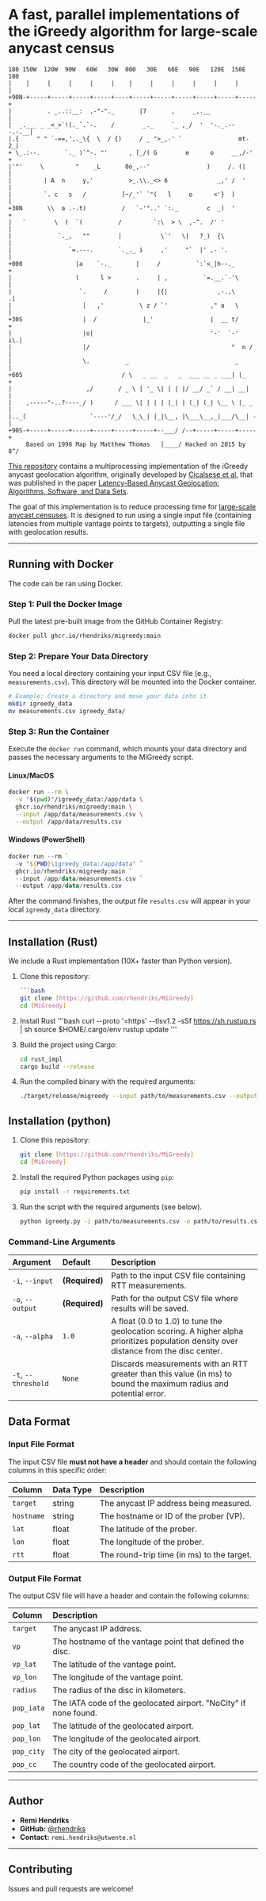 # A fast, parallel implementations of the iGreedy algorithm for large-scale anycast census

```text
180 150W  120W  90W   60W   30W  000   30E   60E   90E   120E  150E 180
|    |     |     |     |     |    |     |     |     |     |     |     |
+90N-+-----+-----+-----+-----+----+-----+-----+-----+-----+-----+-----+
|          . _..::__:  ,-"-"._       |7       ,     _,.__             |
|  _.___ _ _<_>`!(._`.`-.    /        _._     `_ ,_/  '  '-._.---.-.__|
|.{     " " `-==,',._\{  \  / {)     / _ ">_,-' `                mt-2_|
+ \_.:--.       `._ )`^-. "'      , [_/( G        e      o     __,/-' +
|'"'     \         "    _L       0o_,--'                )     /. (|   |
|         | A  n     y,'          >_.\\._<> 6              _,' /  '   |
|         `. c   s   /          [~/_'` `"(   l     o      <'}  )      |
+30N       \\  a .-.t)          /   `-'"..' `:._        c  _)  '      +
|   `        \  (  `(          /         `:\  > \  ,-^.  /' '         |
|             `._,   ""        |           \`'   \|   ?_)  {\         |
|                `=.---.       `._._ i     ,'     "`  |' ,- '.        |
+000               |a    `-._       |     /          `:`<_|h--._      +
|                  (      l >       .     | ,          `=.__.`-'\     |
|                   `.     /        |     |{|              ,-.,\     .|
|                    |   ,'          \ z / `'            ," a   \     |
+30S                 |  /             |_'                |  __ t/     +
|                    |o|                                 '-'  `-'  i\.|
|                    |/                                        "  n / |
|                    \.          _                              _     |
+60S                            / \   _ __  _   _  ___ __ _ ___| |_   +
|                     ,/       / _ \ | '_ \| | | |/ __/ _` / __| __|  |
|    ,-----"-..?----_/ )      / ___ \| | | | |_| | (_| (_| \__ \ |_ _ |
|.._(                  `----'/_/   \_\_| |_|\__, |\___\__,_|___/\__| -|
+90S-+-----+-----+-----+-----+-----+-----+--___/ /--+-----+-----+-----+
     Based on 1998 Map by Matthew Thomas   |____/ Hacked on 2015 by 8^/
```

[This repository](https://github.com/rhendriks/MiGreedy) contains a multiprocessing implementation of the iGreedy anycast geolocation algorithm,
originally developed by [Cicalsese et al.](https://github.com/fp7mplane/demo-infra/tree/master/igreedy)
that was published in the paper [Latency-Based Anycast Geolocation: Algorithms, Software, and Data Sets](https://ieeexplore.ieee.org/document/7470242).

The goal of this implementation is to reduce processing time for [large-scale anycast censuses](github.com/anycast-census/anycast-census).
It is designed to run using a single input file (containing latencies from multiple vantage points to targets),
outputting a single file with geolocation results.

---

## Running with Docker

The code can be ran using Docker.

### Step 1: Pull the Docker Image

Pull the latest pre-built image from the GitHub Container Registry:

```bash
docker pull ghcr.io/rhendriks/migreedy:main
```

### Step 2: Prepare Your Data Directory

You need a local directory containing your input CSV file (e.g., `measurements.csv`).
This directory will be mounted into the Docker container.

```bash
# Example: Create a directory and move your data into it
mkdir igreedy_data
mv measurements.csv igreedy_data/
```

### Step 3: Run the Container

Execute the `docker run` command, which mounts your data directory and passes the necessary arguments to the MiGreedy script.

#### Linux/MacOS
```bash
docker run --rm \
  -v "$(pwd)"/igreedy_data:/app/data \
  ghcr.io/rhendriks/migreedy:main \
  --input /app/data/measurements.csv \
  --output /app/data/results.csv
```

#### Windows (PowerShell)
```powershell
docker run --rm `
  -v "${PWD}\igreedy_data:/app/data" `
  ghcr.io/rhendriks/migreedy:main `
  --input /app/data/measurements.csv `
  --output /app/data/results.csv
```

After the command finishes, the output file `results.csv` will appear in your local `igreedy_data` directory.

---

## Installation (Rust)
We include a Rust implementation (10X+ faster than Python version).

1.  Clone this repository:
    ```bash
    ```bash
    git clone [https://github.com/rhendriks/MiGreedy]
    cd [MiGreedy]
    ```
    
2. Install Rust
    '''bash
    curl --proto '=https' --tlsv1.2 -sSf https://sh.rustup.rs | sh
    source $HOME/.cargo/env
    rustup update
    '''

3. Build the project using Cargo:
    ```bash
    cd rust_impl
    cargo build --release
    ```
   
4. Run the compiled binary with the required arguments:
    ```bash
    ./target/release/migreedy --input path/to/measurements.csv --output path/to/results.csv --airports ../datasets/airports.csv
    ```

## Installation (python)

1.  Clone this repository:
    ```bash
    git clone [https://github.com/rhendriks/MiGreedy]
    cd [MiGreedy]
    ```

2.  Install the required Python packages using `pip`:
    ```bash
    pip install -r requirements.txt
    ```

3. Run the script with the required arguments (see below).

    ```bash
    python igreedy.py -i path/to/measurements.csv -o path/to/results.csv -a 1.0 -t 100
    ```

### Command-Line Arguments

| Argument | Default | Description |
| :--- | :--- | :--- |
| `-i`, `--input` | **(Required)** | Path to the input CSV file containing RTT measurements. |
| `-o`, `--output` | **(Required)** | Path for the output CSV file where results will be saved. |
| `-a`, `--alpha` | `1.0` | A float (0.0 to 1.0) to tune the geolocation scoring. A higher alpha prioritizes population density over distance from the disc center. |
| `-t`, `--threshold`| `None` | Discards measurements with an RTT greater than this value (in ms) to bound the maximum radius and potential error. |

## Data Format

### Input File Format

The input CSV file **must not have a header** and should contain the following columns in this specific order:

| Column | Data Type | Description |
| :--- | :--- | :--- |
| `target` | string | The anycast IP address being measured. |
| `hostname` | string | The hostname or ID of the prober (VP). |
| `lat` | float | The latitude of the prober. |
| `lon` | float | The longitude of the prober. |
| `rtt` | float | The round-trip time (in ms) to the target. |

### Output File Format

The output CSV file will have a header and contain the following columns:

| Column | Description |
| :--- | :--- |
| `target` | The anycast IP address. |
| `vp` | The hostname of the vantage point that defined the disc. |
| `vp_lat` | The latitude of the vantage point. |
| `vp_lon` | The longitude of the vantage point. |
| `radius` | The radius of the disc in kilometers. |
| `pop_iata` | The IATA code of the geolocated airport. "NoCity" if none found. |
| `pop_lat` | The latitude of the geolocated airport. |
| `pop_lon` | The longitude of the geolocated airport. |
| `pop_city` | The city of the geolocated airport. |
| `pop_cc` | The country code of the geolocated airport. |

---

## Author

*   **Remi Hendriks**
*   **GitHub:** [@rhendriks](https://github.com/rhendriks)
*   **Contact:** `remi.hendriks@utwente.nl`

---

## Contributing
Issues and pull requests are welcome!
